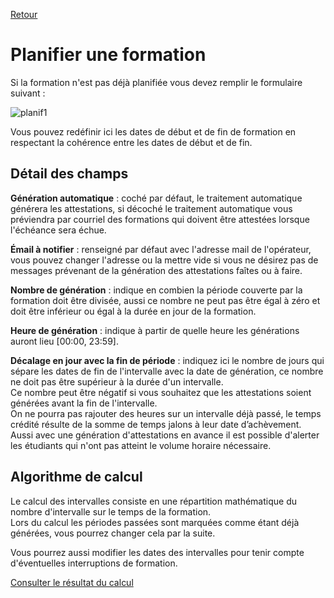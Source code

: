 [Retour](index.md)

# Planifier une formation  #  
Si la formation n'est pas déjà planifiée vous devez remplir le formulaire suivant :


![planif1](https://user-images.githubusercontent.com/26385729/69242072-5eb7d400-0ba0-11ea-9dab-819bfd4e5650.png)

Vous pouvez redéfinir ici les dates de début et de fin de formation en respectant la cohérence entre les dates de début et de fin.  

## Détail des champs ##
**Génération automatique** : coché par défaut, le traitement automatique générera les attestations, si décoché le traitement automatique vous préviendra par courriel des formations qui doivent être attestées lorsque l'échéance sera échue.  

**Émail à notifier** : renseigné par défaut avec l'adresse mail de l'opérateur, vous pouvez changer l'adresse ou la mettre vide si vous ne désirez pas de messages prévenant de la génération des attestations faîtes ou à faire.  

**Nombre de génération** : indique en combien la période couverte par la formation doit être divisée, aussi ce nombre ne peut pas être égal à zéro et doit être inférieur ou égal à la durée en jour de la formation.  

**Heure de génération** : indique à partir de quelle heure les générations auront lieu [00:00, 23:59].  

**Décalage en jour avec la fin de période** : indiquez ici le nombre de jours qui sépare les dates de fin de l'intervalle avec la date de génération, ce nombre ne doit pas être supérieur à la durée d'un intervalle.  
Ce nombre peut être négatif si vous souhaitez que les attestations soient générées avant la fin de l'intervalle.  
On ne pourra pas rajouter des heures sur un intervalle déjà passé, le temps crédité résulte de la somme de temps jalons à leur date d’achèvement. Aussi avec une génération d'attestations en avance il est possible d'alerter les étudiants qui n'ont pas atteint le volume horaire nécessaire.  


## Algorithme de calcul ##
Le calcul des intervalles consiste en une répartition mathématique du nombre d'intervalle sur le temps de la formation.  
Lors du calcul les périodes passées sont marquées comme étant déjà générées, vous pourrez changer cela par la suite.  

Vous pourrez aussi modifier les dates des intervalles pour tenir compte d'éventuelles interruptions de formation.

[Consulter le résultat du calcul](modifier.md)
